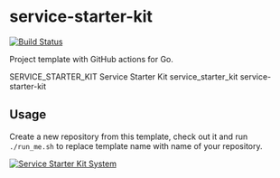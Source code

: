 # service-starter-kit

[![Build Status](https://github.com/acme-corp-tech/service-starter-kit/workflows/test-unit/badge.svg)](https://github.com/acme-corp-tech/service-starter-kit/actions?query=branch%3Amaster+workflow%3Atest-unit)

<!--- TODO Update README.md -->

Project template with GitHub actions for Go.

SERVICE_STARTER_KIT
Service Starter Kit
service_starter_kit
service-starter-kit

## Usage

Create a new repository from this template, check out it and run `./run_me.sh` to replace template name with name of
your repository.

[![Service Starter Kit System](https://raw.githubusercontent.com/wiki/acme-corp-tech/architecture/service-starter-kit_system.svg)](https://github.com/acme-corp-tech/architecture/wiki/Acme-Services#service-starter-kit-service)
